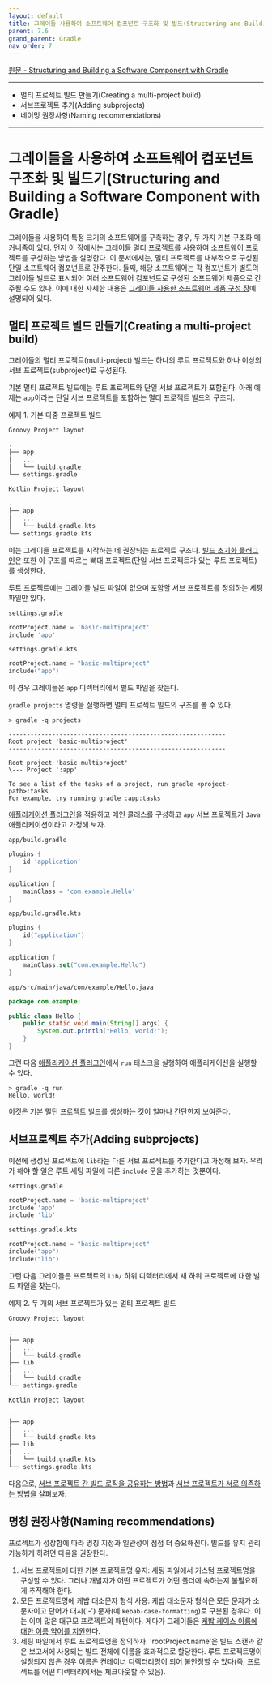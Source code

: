 ```yaml
---
layout: default
title: 그레이들 사용하여 소프트웨어 컴포넌트 구조화 및 빌드(Structuring and Building a Software Component with Gradle)
parent: 7.6
grand_parent: Gradle
nav_order: 7
---
```


[원문 - Structuring and Building a Software Component with Gradle](https://docs.gradle.org/7.6/userguide/multi_project_builds.html)

***

- 멀티 프로젝트 빌드 만들기(Creating a multi-project build)
- 서브프로젝트 추가(Adding subprojects)
- 네이밍 권장사항(Naming recommendations)

***


# 그레이들을 사용하여 소프트웨어 컴포넌트 구조화 및 빌드기(Structuring and Building a Software Component with Gradle)
그레이들을 사용하여 특정 크기의 소프트웨어를 구축하는 경우, 두 가지 기본 구조화 메커니즘이 있다. 먼저 이 장에서는 그레이들 멀티 프로젝트를 사용하여 소프트웨어 프로젝트를 구성하는 방법을 설명한다. 이 문서에서는, 멀티 프로젝트를 내부적으로 구성된 단일 소프트웨어 컴포넌트로 간주한다. 둘째, 해당 소프트웨어는 각 컴포넌트가 별도의 그레이들 빌드로 표시되어 여러 소프트웨어 컴포넌트로 구성된 소프트웨어 제품으로 간주될 수도 있다. 이에 대한 자세한 내용은 [그레이들 사용한 소프트웨어 제품 구성 장](https://docs.gradle.org/7.6/userguide/structuring_software_products.html#structure_large_projects)에 설명되어 있다.


## 멀티 프로젝트 빌드 만들기(Creating a multi-project build)
그레이들의 멀티 프로젝트(multi-project) 빌드는 하나의 루트 프로젝트와 하나 이상의 서브 프로젝트(subproject)로 구성된다.

기본 멀티 프로젝트 빌드에는 루트 프로젝트와 단일 서브 프로젝트가 포함된다. 아래 예제는 `app`이라는 단일 서브 프로젝트를 포함하는 멀티 프로젝트 빌드의 구조다.

예제 1. 기본 다중 프로젝트 빌드

`Groovy Project layout`
```groovy
.
├── app
│   ...
│   └── build.gradle
└── settings.gradle
```

`Kotlin Project layout`
```kotlin
.
├── app
│   ...
│   └── build.gradle.kts
└── settings.gradle.kts
```

이는 그레이들 프로젝트를 시작하는 데 권장되는 프로젝트 구조다. [빌드 초기화 플러그인](https://docs.gradle.org/7.6/userguide/build_init_plugin.html#build_init_plugin)은 또한 이 구조를 따르는 뼈대 프로젝트(단일 서브 프로젝트가 있는 루트 프로젝트)를 생성한다.

루트 프로젝트에는 그레이들 빌드 파일이 없으며 포함할 서브 프로젝트를 정의하는 세팅 파일만 있다.

`settings.gradle`
```groovy
rootProject.name = 'basic-multiproject'
include 'app'
```

`settings.gradle.kts`
```kotlin
rootProject.name = "basic-multiproject"
include("app")
```

이 경우 그레이들은 `app` 디렉터리에서 빌드 파일을 찾는다.


`gradle projects` 명령을 실행하면 멀티 프로젝트 빌드의 구조를 볼 수 있다.

```shell
> gradle -q projects

------------------------------------------------------------
Root project 'basic-multiproject'
------------------------------------------------------------

Root project 'basic-multiproject'
\--- Project ':app'

To see a list of the tasks of a project, run gradle <project-path>:tasks
For example, try running gradle :app:tasks
```

[애플리케이션 플러그인](https://docs.gradle.org/7.6/userguide/application_plugin.html#application_plugin)을 적용하고 메인 클래스를 구성하고 `app` 서브 프로젝트가 `Java` 애플리케이션이라고 가정해 보자.

`app/build.gradle`
```groovy
plugins {
    id 'application'
}

application {
    mainClass = 'com.example.Hello'
}
```

`app/build.gradle.kts`
```kotlin
plugins {
    id("application")
}

application {
    mainClass.set("com.example.Hello")
}
```

`app/src/main/java/com/example/Hello.java`
```java
package com.example;

public class Hello {
    public static void main(String[] args) {
        System.out.println("Hello, world!");
    }
}
```

그런 다음 [애플리케이션 플러그인](https://docs.gradle.org/7.6/userguide/application_plugin.html#application_plugin)에서 `run` 태스크을 실행하여 애플리케이션을 실행할 수 있다.

```
> gradle -q run
Hello, world!
```

이것은 기본 멀틴 프로젝트 빌드를 생성하는 것이 얼마나 간단한지 보여준다.


## 서브프로젝트 추가(Adding subprojects)
이전에 생성된 프로젝트에 `lib`라는 다른 서브 프로젝트를 추가한다고 가정해 보자. 우리가 해야 할 일은 루트 세팅 파일에 다른 `include` 문을 추가하는 것뿐이다.

`settings.gradle`
```groovy
rootProject.name = 'basic-multiproject'
include 'app'
include 'lib'
```

`settings.gradle.kts`
```kotlin
rootProject.name = "basic-multiproject"
include("app")
include("lib")
```

그런 다음 그레이들은 프로젝트의 `lib/` 하위 디렉터리에서 새 하위 프로젝트에 대한 빌드 파일을 찾는다.

예제 2. 두 개의 서브 프로젝트가 있는 멀티 프로젝트 빌드

`Groovy Project layout`
```groovy
.
├── app
│   ...
│   └── build.gradle
├── lib
│   ...
│   └── build.gradle
└── settings.gradle
```

`Kotlin Project layout`
```kotlin
.
├── app
│   ...
│   └── build.gradle.kts
├── lib
│   ...
│   └── build.gradle.kts
└── settings.gradle.kts
```
다음으로, [서브 프로젝트 간 빌드 로직을 공유하는 방법](https://docs.gradle.org/7.6/userguide/sharing_build_logic_between_subprojects.html#sharing_build_logic_between_subprojects)과 [서브 프로젝트가 서로 의존하는 방법](https://docs.gradle.org/7.6/userguide/declaring_dependencies_between_subprojects.html#declaring_dependencies_between_subprojects)을 살펴보자.


## 명칭 권장사항(Naming recommendations)
프로젝트가 성장함에 따라 명칭 지정과 일관성이 점점 더 중요해진다. 빌드를 유지 관리 가능하게 하려면 다음을 권장한다.

1. 서브 프로젝트에 대한 기본 프로젝트명 유지: 세팅 파일에서 커스텀 프로젝트명을 구성할 수 있다. 그러나 개발자가 어떤 프로젝트가 어떤 폴더에 속하는지 불필요하게 추적해야 한다.
2. 모든 프로젝트명에 케밥 대소문자 형식 사용: 케밥 대소문자 형식은 모든 문자가 소문자이고 단어가 대시('-') 문자(예:`kebab-case-formatting`)로 구분된 경우다. 이는 이미 많은 대규모 프로젝트의 패턴이다. 게다가 그레이들은 [케밥 케이스 이름에 대한 이름 약어를 지원](https://docs.gradle.org/7.6/userguide/command_line_interface.html#sec:name_abbreviation)한다.
3. 세팅 파일에서 루트 프로젝트명을 정의하자. 'rootProject.name'은 빌드 스캔과 같은 보고서에 사용되는 빌드 전체에 이름을 효과적으로 할당한다. 루트 프로젝트명이 설정되지 않은 경우 이름은 컨테이너 디렉터리명이 되어 불안정할 수 있다(즉, 프로젝트를 어떤 디렉터리에서든 체크아웃할 수 있음).
